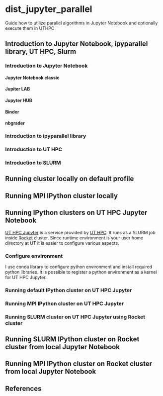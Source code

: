 # dist_jupyter_parallel
Guide how to utilize parallel algorithms in Jupyter Notebook and optionally execute them in UTHPC

## Introduction to Jupyter Notebook, ipyparallel library, UT HPC, Slurm

### Introduction to Jupyter Notebook

#### Jupyter Notebook classic

#### Jupiter LAB

#### Jupyter HUB

#### Binder

#### nbgrader

### Introduction to ipyparallel library

### Introduction to UT HPC

### Introduction to SLURM

## Running cluster locally on default profile

## Running MPI IPython cluster locally

## Running IPython clusters on UT HPC Jupyter Notebook

[UT HPC Jupyter][1] is a service provided by [UT HPC][2].
It runs as a SLURM job inside [Rocket][3] cluster. Since runtime environment is your user home directory at UT it is easier to configure various aspects.

### Configure environment
I use conda library to configure python environment and install required python libraries. It is possible to register a python environment as a kernel for UT HPC Jupyter.

### Running default IPython cluster on UT HPC Jupyter 

### Running MPI IPython cluster on UT HPC Jupyter

### Running SLURM cluster on UT HPC Jupyter using Rocket cluster

## Running SLURM IPython cluster on Rocket cluster from local Jupyter Notebook

## Running MPI IPython cluster on Rocket cluster from local Jupyter Notebook


## References

[1]: https://docs.hpc.ut.ee/public/services/jupyter.hpc.ut.ee/
[2]: https://hpc.ut.ee/
[3]: https://hpc.ut.ee/services/HPC-services/Rocket
